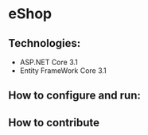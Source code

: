 # eShop
## Technologies: 
  - ASP.NET Core 3.1
  - Entity FrameWork Core 3.1
## How to configure and run: 
## How to contribute
